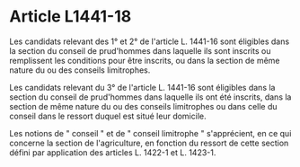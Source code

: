 # Article L1441-18

Les candidats relevant des 1° et 2° de l'article L. 1441-16 sont éligibles dans la section du conseil de prud'hommes dans laquelle ils sont inscrits ou remplissent les conditions pour être inscrits, ou dans la section de même nature du ou des conseils limitrophes.

Les candidats relevant du 3° de l'article L. 1441-16 sont éligibles dans la section du conseil de prud'hommes dans laquelle ils ont été inscrits, dans la section de même nature du ou des conseils limitrophes ou dans celle du conseil dans le ressort duquel est situé leur domicile.

Les notions de " conseil " et de " conseil limitrophe " s'apprécient, en ce qui concerne la section de l'agriculture, en fonction du ressort de cette section défini par application des articles L. 1422-1 et L. 1423-1.